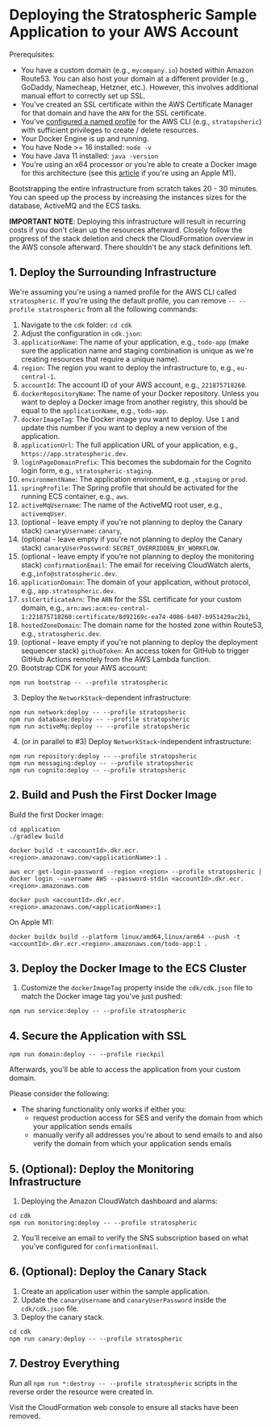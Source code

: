 # Deploying the Stratospheric Sample Application to your AWS Account

Prerequisites:

- You have a custom domain (e.g., `mycompany.io`) hosted within Amazon Route53. You can also host your domain at a
  different provider (e.g., GoDaddy, Namecheap, Hetzner, etc.). However, this involves additional manual effort to
  correctly set up SSL.
- You've created an SSL certificate within the AWS Certificate Manager for that domain and have the `ARN` for the SSL
  certificate.
- You've [configured a named profile](https://docs.aws.amazon.com/cli/latest/userguide/cli-configure-profiles.html) for
  the AWS CLI (e.g., `stratopsheric`) with sufficient privileges to create / delete resources.
- Your Docker Engine is up and running.
- You have Node >= 16 installed: `node -v`
- You have Java 11 installed: `java -version`
- You're using an x64 processor or you're able to create a Docker image for this architecture (see
  this [article](https://blog.jaimyn.dev/how-to-build-multi-architecture-docker-images-on-an-m1-mac/) if you're using an
  Apple M1).

Bootstrapping the entire infrastructure from scratch takes 20 - 30 minutes. You can speed up the process by increasing
the instances sizes for the database, ActiveMQ and the ECS tasks.

**IMPORTANT NOTE**: Deploying this infrastructure will result in recurring costs if you don't clean up the resources
afterward. Closely follow the progress of the stack deletion and check the CloudFormation overview in the AWS console
afterward. There shouldn't be any stack definitions left.

## 1. Deploy the Surrounding Infrastructure

We're assuming you're using a named profile for the AWS CLI called `stratospheric`. If you're using the default profile,
you can remove `-- --profile statrospheric` from all the following commands:

1. Navigate to the `cdk` folder: `cd cdk`
2. Adjust the configuration in `cdk.json`:
  1. `applicationName`: The name of your application, e.g., `todo-app` (make sure the application name and staging
     combination is unique as we're creating resources that require a unique name).
  2. `region`: The region you want to deploy the infrastructure to, e.g., `eu-central-1`.
  3. `accountId`: The account ID of your AWS account, e.g., `221875718260`.
  4. `dockerRepositoryName`: The name of your Docker repository. Unless you want to deploy a Docker image from another
     registry, this should be equal to the `applicationName`, e.g., `todo-app`.
  5. `dockerImageTag`: The Docker image you want to deploy. Use `1` and update this number if you want to deploy a new
     version of the application.
  6. `applicationUrl`: The full application URL of your application, e.g., `https://app.stratospheric.dev`.
  7. `loginPageDomainPrefix`: This becomes the subdomain for the Cognito login form, e.g., `stratospheric-staging`.
  8. `environmentName`: The application environment, e.g. ,`staging` or `prod`.
  9. `springProfile`: The Spring profile that should be activated for the running ECS container, e.g., `aws`.
  10. `activeMqUsername`: The name of the ActiveMQ root user, e.g., `activemqUser`.
  11. (optional - leave empty if you're not planning to deploy the Canary stack) `canaryUsername`: `canary`,
  12. (optional - leave empty if you're not planning to deploy the Canary
      stack) `canaryUserPassword`: `SECRET_OVERRIDDEN_BY_WORKFLOW`.
  13. (optional - leave empty if you're not planning to deploy the monitoring stack) `confirmationEmail`: The email for
      receiving CloudWatch alerts, e.g.,`info@stratospheric.dev`.
  14. `applicationDomain`: The domain of your application, without protocol, e.g., `app.stratospheric.dev`.
  15. `sslCertificateArn`: The `ARN` for the SSL certificate for your custom domain,
      e.g., `arn:aws:acm:eu-central-1:221875718260:certificate/8d92169c-ea74-4086-b407-b951429ac2b1`,
  16. `hostedZoneDomain`: The domain name for the hosted zone within Route53, e.g., `stratospheric.dev`.
  17. (optional - leave empty if you're not planning to deploy the deployment sequencer stack) `githubToken`: An access
      token for GitHub to trigger GitHub Actions remotely from the AWS Lambda function.
3. Bootstrap CDK for your AWS account:

```
npm run bootstrap -- --profile stratospheric
```

3. Deploy the `NetworkStack`-dependent infrastructure:

```
npm run network:deploy -- --profile stratopsheric
npm run database:deploy -- --profile stratopsheric
npm run activeMq:deploy -- --profile stratopsheric
```

4. (or in parallel to #3) Deploy `NetworkStack`-independent infrastructure:

```
npm run repository:deploy -- --profile stratopsheric
npm run messaging:deploy -- --profile stratopsheric
npm run cognito:deploy -- --profile stratopsheric
```

## 2. Build and Push the First Docker Image

Build the first Docker image:

```
cd application
./gradlew build

docker build -t <accountId>.dkr.ecr.<region>.amazonaws.com/<applicationName>:1 .

aws ecr get-login-password --region <region> --profile stratopsheric | docker login --username AWS --password-stdin <accountId>.dkr.ecr.<region>.amazonaws.com

docker push <accountId>.dkr.ecr.<region>.amazonaws.com/<applicationName>:1
```

On Apple M1:

```shell
docker buildx build --platform linux/amd64,linux/arm64 --push -t <accountId>.dkr.ecr.<region>.amazonaws.com/todo-app:1 .
```

## 3. Deploy the Docker Image to the ECS Cluster

1. Customize the `dockerImageTag` property inside the `cdk/cdk.json` file to match the Docker image tag you've just
   pushed:

```shell
npm run service:deploy -- --profile stratospheric
```

## 4. Secure the Application with SSL

```
npm run domain:deploy -- --profile rieckpil
```

Afterwards, you'll be able to access the application from your custom domain.

Please consider the following:

- The sharing functionality only works if either you:
  - request production access for SES and verify the domain from which your application sends emails
  - manually verify all addresses you're about to send emails to and also verify the domain from which your application
    sends emails

## 5. (Optional): Deploy the Monitoring Infrastructure

1. Deploying the Amazon CloudWatch dashboard and alarms:

```
cd cdk
npm run monitoring:deploy -- --profile stratospheric
```

2. You'll receive an email to verify the SNS subscription based on what you've configured for `confirmationEmail`.

## 6. (Optional): Deploy the Canary Stack

1. Create an application user within the sample application.
2. Update the `canaryUsername` and `canaryUserPassword` inside the `cdk/cdk.json` file.
3. Deploy the canary stack.

```
cd cdk
npm run canary:deploy -- --profile stratospheric
```

## 7. Destroy Everything

Run all `npm run *:destroy -- --profile stratospheric` scripts in the reverse order the resource were created in.

Visit the CloudFormation web console to ensure all stacks have been removed.
